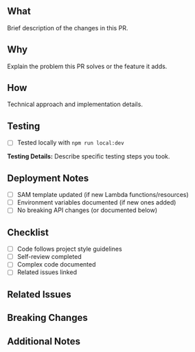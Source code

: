 ## What

Brief description of the changes in this PR.

## Why

Explain the problem this PR solves or the feature it adds.

## How

Technical approach and implementation details.

## Testing

- [ ] Tested locally with `npm run local:dev`

**Testing Details:**
Describe specific testing steps you took.

## Deployment Notes

- [ ] SAM template updated (if new Lambda functions/resources)
- [ ] Environment variables documented (if new ones added)
- [ ] No breaking API changes (or documented below)

## Checklist

- [ ] Code follows project style guidelines
- [ ] Self-review completed
- [ ] Complex code documented
- [ ] Related issues linked

## Related Issues

<!-- Link related issues using "Fixes #123" or "Closes #123" -->

## Breaking Changes

<!-- If this introduces breaking changes, describe them here -->

## Additional Notes

<!-- Any additional context or areas where you'd like specific feedback -->
